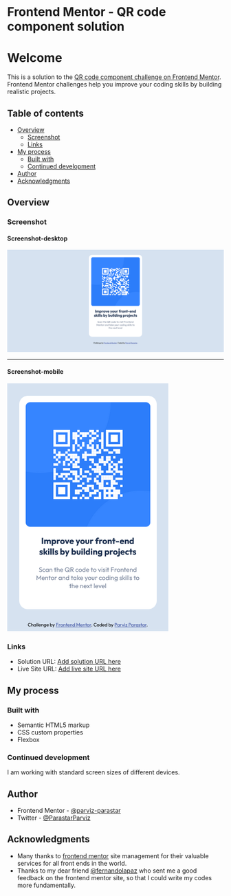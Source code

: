 # Frontend Mentor - QR code component solution
# Welcome
This is a solution to the [QR code component challenge on Frontend Mentor](https://www.frontendmentor.io/challenges/qr-code-component-iux_sIO_H). Frontend Mentor challenges help you improve your coding skills by building realistic projects. 

## Table of contents

- [Overview](#overview)
  - [Screenshot](#screenshot)
  - [Links](#links)
- [My process](#my-process)
  - [Built with](#built-with)
  - [Continued development](#continued-development)
- [Author](#author)
- [Acknowledgments](#acknowledgments)



## Overview

### Screenshot
#### Screenshot-desktop
![Screenshot-desktop](https://github.com/Parviz-Parastar/QR-code-component-solution/blob/main/Screenshot/Screenshot-desktop.png?raw=true)
***
#### Screenshot-mobile
  ![Screenshot-mobile](https://github.com/Parviz-Parastar/QR-code-component-solution/blob/main/Screenshot/Screenshot-mobile.png?raw=true)



### Links

- Solution URL: [Add solution URL here](https://github.com/Parviz-Parastar/QR-code-component-solution)
- Live Site URL: [Add live site URL here](https://parviz-parastar.github.io/QR-code-component-solution/)

## My process

### Built with

- Semantic HTML5 markup
- CSS custom properties
- Flexbox


### Continued development

I am working with standard screen sizes of different devices.


## Author
- Frontend Mentor - [@parviz-parastar](https://www.frontendmentor.io/profile/Parviz-Parastar)
- Twitter - [@ParastarParviz](https://www.twitter.com/ParastarParviz)

## Acknowledgments
- Many thanks to [frontend mentor](https://www.frontendmentor.io) site management for their valuable services for all front ends in the world.
- Thanks to my dear friend [@fernandolapaz](https://www.frontendmentor.io/profile/fernandolapaz) who sent me a good feedback on the frontend mentor site, so that I could write my codes more fundamentally.
